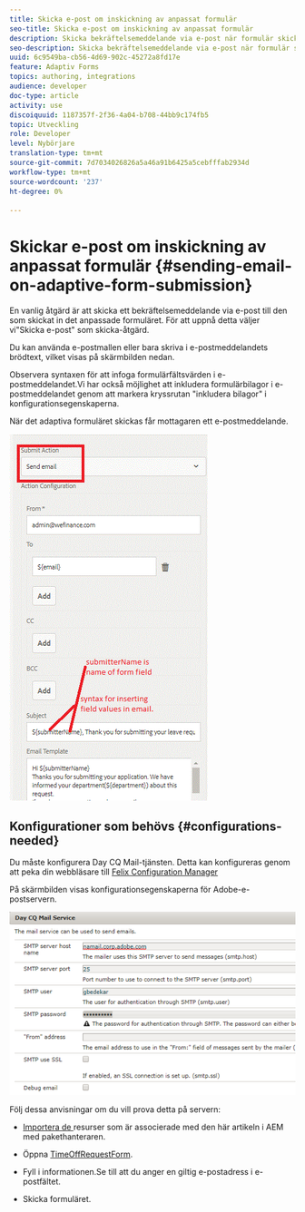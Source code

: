 ```yaml
---
title: Skicka e-post om inskickning av anpassat formulär
seo-title: Skicka e-post om inskickning av anpassat formulär
description: Skicka bekräftelsemeddelande via e-post när formulär skickas in på ett adaptivt sätt med skicka-e-postkomponenten
seo-description: Skicka bekräftelsemeddelande via e-post när formulär skickas in på ett adaptivt sätt med skicka-e-postkomponenten
uuid: 6c9549ba-cb56-4d69-902c-45272a8fd17e
feature: Adaptiv Forms
topics: authoring, integrations
audience: developer
doc-type: article
activity: use
discoiquuid: 1187357f-2f36-4a04-b708-44bb9c174fb5
topic: Utveckling
role: Developer
level: Nybörjare
translation-type: tm+mt
source-git-commit: 7d7034026826a5a46a91b6425a5cebfffab2934d
workflow-type: tm+mt
source-wordcount: '237'
ht-degree: 0%

---
```



# Skickar e-post om inskickning av anpassat formulär {#sending-email-on-adaptive-form-submission}

En vanlig åtgärd är att skicka ett bekräftelsemeddelande via e-post till den som skickat in det anpassade formuläret. För att uppnå detta väljer vi&quot;Skicka e-post&quot; som skicka-åtgärd.

Du kan använda e-postmallen eller bara skriva i e-postmeddelandets brödtext, vilket visas på skärmbilden nedan.

Observera syntaxen för att infoga formulärfältsvärden i e-postmeddelandet.Vi har också möjlighet att inkludera formulärbilagor i e-postmeddelandet genom att markera kryssrutan &quot;inkludera bilagor&quot; i konfigurationsegenskaperna.

När det adaptiva formuläret skickas får mottagaren ett e-postmeddelande.

![SendEmail](assets/sendemailaction.gif)

## Konfigurationer som behövs {#configurations-needed}

Du måste konfigurera Day CQ Mail-tjänsten. Detta kan konfigureras genom att peka din webbläsare till [Felix Configuration Manager](http://localhost:4502/system/console/configMgr)

På skärmbilden visas konfigurationsegenskaperna för Adobe-e-postservern.

![mailservice](assets/mailservice.png)

Följ dessa anvisningar om du vill prova detta på servern:

* [Importera de ](assets/timeoffrequest.zip) resurser som är associerade med den här artikeln i AEM med pakethanteraren.

* Öppna [TimeOffRequestForm](http://localhost:4502/content/dam/formsanddocuments/helpx/timeoffrequestform/jcr:content?wcmmode=disabled).

* Fyll i informationen.Se till att du anger en giltig e-postadress i e-postfältet.

* Skicka formuläret.

